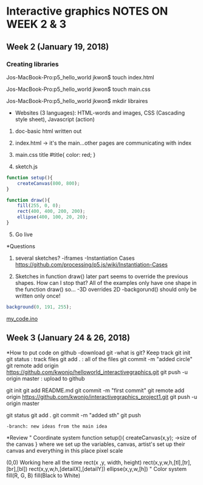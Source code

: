 # Interactive graphics NOTES ON WEEK 2 & 3

## Week 2 (January 19, 2018)

### Creating libraries 
Jos-MacBook-Pro:p5_hello_world jkwon$ touch index.html

Jos-MacBook-Pro:p5_hello_world jkwon$ touch main.css

Jos-MacBook-Pro:p5_hello_world jkwon$ mkdir libraires

*	Websites (3 languages): 
HTML-words and images, CSS (Cascading style sheet), Javascript (action)

1.	doc-basic html written out
2.	index.html -> it's the main…other pages are communicating with index

3.	main.css title
#title{
    color: red;
}

4.	sketch.js
```javascript
function setup(){
    createCanvas(800, 800);
}

function draw(){
    fill(255, 0, 0);
    rect(400, 400, 200, 200);
    ellipse(400, 100, 20, 20);
}
```
5.	Go live

*Questions
1.	several sketches?
-iframes
-Instantiation Cases https://github.com/processing/p5.js/wiki/Instantiation-Cases

2.	Sketches in function draw() later part seems to override the previous shapes. How can I stop that? All of the examples only have one shape in the function draw() so…
-3D overrides 2D
	-backgorund() should only be written only once!
```javascript
background(0, 191, 255);
```

[my_code.ino](code/my_code.ino)

## Week 3 (January 24 & 26, 2018)
*How to put code on github
-download git
-what is git? Keep track
git init
git status : track files
git add . : all of the files
git commit -m "added circle"
git remote add origin https://github.com/kwonjo/helloworld_interactivegraphics.git
git push -u origin master : upload to github

git init
git add README.md
git commit -m "first commit"
git remote add origin https://github.com/kwonjo/interactivegraphics_project1.git
git push -u origin master


git status
git add .
git commit -m "added sth"
git push

	-branch: new ideas from the main idea
	
	
*Review
"	Coordinate system
function setup(){
createCanvas(x,y); ->size of the canvas
} 
where we set up the variables, canvas, artist's set up their canvas and everything in this place
pixel scale
	


(0,0)
	Working here all the time
	rect(x ,y, width, height)
rect(x,y,w,h,[tl],[tr],[br],[bl])
rect(x,y,w,h,[detailX],[detailY])
	ellipse(x,y,w,[h])
"	Color system
fill(R, G, B)
fill(Black to White)



```javascript

```



  

